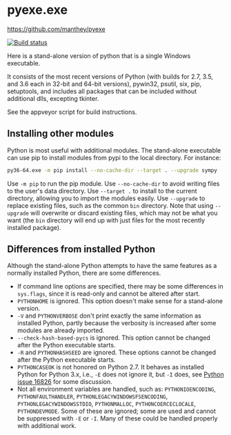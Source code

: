 # pyexe.exe
https://github.com/manthey/pyexe

[![Build status](https://ci.appveyor.com/api/projects/status/n18f0997k18x87lw/branch/master?svg=true)](https://ci.appveyor.com/project/manthey/pyexe/branch/master)

Here is a stand-alone version of python that is a single Windows executable.

It consists of the most recent versions of Python (with builds for 2.7, 3.5,
and 3.6 each in 32-bit and 64-bit versions), pywin32, psutil, six, pip, 
setuptools, and includes all packages that can be included without additional 
dlls, excepting tkinter.

See the appveyor script for build instructions.

## Installing other modules

Python is most useful with additional modules.  The stand-alone executable can use pip to install modules from pypi to the local directory.  For instance:

```bash
py36-64.exe -m pip install --no-cache-dir --target . --upgrade sympy
```

Use `-m pip` to run the pip module.  Use `--no-cache-dir` to avoid writing files to the user's data directory.  Use `--target .` to install to the current directory, allowing you to import the modules easily.  Use `--upgrade` to replace existing files, such as the common `bin` directory.  Note that using `--upgrade` will overwrite or discard existing files, which may not be what you want (the `bin` directory will end up with just files for the most recently installed package).

## Differences from installed Python

Although the stand-alone Python attempts to have the same features as a normally installed Python, there are some differences.

- If command line options are specified, there may be some differences in `sys.flags`, since it is read-only and cannot be altered after start.
- `PYTHONHOME` is ignored.  This option doesn't make sense for a stand-alone version.
- `-V` and `PYTHONVERBOSE` don't print exactly the same information as installed Python, partly because the verbosity is increased after some modules are already imported.
- `--check-hash-based-pycs` is ignored.  This option cannot be changed after the Python executable starts.
- `-R` and `PYTHONHASHSEED` are ignored.  These options cannot be changed after the Python executable starts.
- `PYTHONCASEOK` is not honored on Python 2.7.  It behaves as installed Python for Python 3.x, i.e., `-E` does not ignore it, but `-I` does, see [Python issue 16826](https://bugs.python.org/issue16826) for some discussion.
- Not all environment variables are handled, such as: `PYTHONIOENCODING`, `PYTHONFAULTHANDLER`, `PYTHONLEGACYWINDOWSFSENCODING`, `PYTHONLEGACYWINDOWSSTDIO`, `PYTHONMALLOC`, `PYTHONCOERCECLOCALE`, `PYTHONDEVMODE`.  Some of these are ignored; some are used and cannot be suppressed with `-E` or `-I`.  Many of these could be handled properly with additional work.
